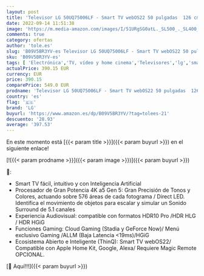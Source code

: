 ```yaml
---
layout: post
title: 'Televisor LG 50UQ75006LF - Smart TV webOS22 50 pulgadas  126 cm  4K UHD  Procesador de Gran Potencia 4K a5 Gen 5  compatible con formatos HDR 10  HLG y HGiG'
date: 2022-09-14 11:51:38
image: 'https://m.media-amazon.com/images/I/51URgSG0atL._SL500_._SL400_.jpg'
comments: true
category: ofertas
author: 'tole.es'
slug: 'B09V5BR3YV-es Televisor LG 50UQ75006LF - Smart TV webOS22 50 pulgadas...'
sku: 'B09V5BR3YV-es'
tags: [ 'Electrónica','TV, vídeo y home cinema','Televisores','lg','smart','televisor','tv','🇪🇸', ]
actualPrice: 390.15 EUR
currency: EUR
price: 390.15
comparePrice: 549.0 EUR
prodname: 'Televisor LG 50UQ75006LF - Smart TV webOS22 50 pulgadas  126 cm  4K UHD  Procesador de Gran Potencia 4K a5 Gen 5  compatible con formatos HDR 10  HLG y HGiG'
country: 'es'
flag: '🇪🇸'
brand: 'LG'
buyurl: 'https://www.amazon.es/dp/B09V5BR3YV/?tag=tolees-21'
descuento: '28.93'
average: '397.53'
---
```


En este momento está [{{< param title >}}]({{< param buyurl >}}) en el siguiente enlace!

[![{{< param prodname >}}]({{< param image >}})]({{< param buyurl >}})

🔎:

- Smart TV fácil, intuitivo y con Inteligencia Artificial
- Procesador de Gran Potencia 4K a5 Gen 5: Gran Precisión de Tonos y Colores, actuando sobre 576 áreas de cada fotograma / Direct LED. Identifica el movimiento de objetos para escalar y simular un Sonido Surround de 5.1 canales
- Experiencia Audiovisual: compatible con formatos HDR10 Pro /HDR HLG / HDR HGiG
- Funciones Gaming: Cloud Gaming (Stadia y GeForce Now)/ Menú exclusivo Gaming /ALLM (Baja Latencia <19ms)/HGiG
- Ecosistema Abierto e Inteligente (ThinQ): Smart TV webOS22/ Compatible con Apple Home Kit, Google, Alexa/ Requiere Magic Remote OPCIONAL.

[🛒 Aquí!!!]({{< param buyurl >}})
